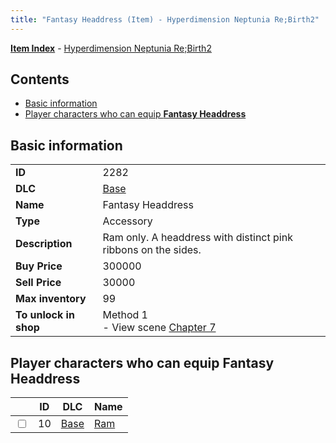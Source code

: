 ```yaml
---
title: "Fantasy Headdress (Item) - Hyperdimension Neptunia Re;Birth2"
---
```


[**Item Index**](/neptunia/rb2/item/index.html) - [Hyperdimension Neptunia Re;Birth2](/neptunia/rb2)

## Contents

- [Basic information](#basic-information)
- [Player characters who can equip **Fantasy Headdress**](#player-characters-who-can-equip-fantasy-headdress)

## Basic information

|   |   |
| -- | -- |
| **ID** | 2282 |
| **DLC** | [Base](/neptunia/rb2/dlc/0-base.html) |
| **Name** | Fantasy Headdress |
| **Type** | Accessory |
| **Description** | Ram only. A headdress with distinct pink ribbons on the sides. |
| **Buy Price** | 300000 |
| **Sell Price** | 30000 |
| **Max inventory** | 99 |
| **To unlock in shop** | Method 1<br />- View scene [Chapter 7](/neptunia/rb2/scene/0-452-chapter-7.html) |

## Player characters who can equip **Fantasy Headdress**

|    | ID | DLC | Name |
| -- | -- | --- | ---- |
| <input type="checkbox" id="rb2-player-0-10" class="trackbox" /> | 10 | [Base](/neptunia/rb2/dlc/0-base.html) | [Ram](/neptunia/rb2/player/0-10-ram.html) |